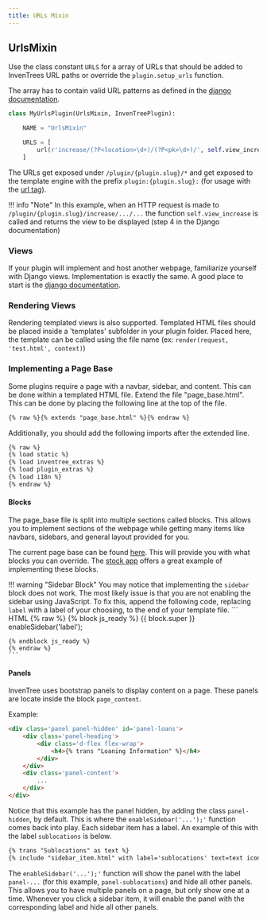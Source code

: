 ```yaml
---
title: URLs Mixin
---
```


## UrlsMixin

Use the class constant `URLS` for a array of URLs that should be added to InvenTrees URL paths or override the `plugin.setup_urls` function.

The array has to contain valid URL patterns as defined in the [django documentation](https://docs.djangoproject.com/en/stable/topics/http/urls/).

``` python
class MyUrlsPlugin(UrlsMixin, InvenTreePlugin):

    NAME = "UrlsMixin"

    URLS = [
        url(r'increase/(?P<location>\d+)/(?P<pk>\d+)/', self.view_increase, name='increase-level'),
    ]
```

The URLs get exposed under `/plugin/{plugin.slug}/*` and get exposed to the template engine with the prefix `plugin:{plugin.slug}:` (for usage with the [url tag](https://docs.djangoproject.com/en/stable/ref/templates/builtins/#url)).

!!! info "Note"
    In this example, when an HTTP request is made to `/plugin/{plugin.slug}/increase/.../...` the function `self.view_increase` is called and returns the view to be displayed (step 4 in the Django documentation)

### Views
If your plugin will implement and host another webpage, familiarize yourself with Django views. Implementation is exactly the same.
A good place to start is the [django documentation](https://docs.djangoproject.com/en/4.2/topics/http/views/).

### Rendering Views
Rendering templated views is also supported. Templated HTML files should be placed inside a 'templates' subfolder in your plugin folder.
Placed here, the template can be called using the file name (ex: `render(request, 'test.html', context)`)

### Implementing a Page Base
Some plugins require a page with a navbar, sidebar, and content.
This can be done within a templated HTML file. Extend the file "page_base.html". This can be done by placing the following line at the top of the file.
``` HTML
{% raw %}{% extends "page_base.html" %}{% endraw %}
```

Additionally, you should add the following imports after the extended line.
``` HTML
{% raw %}
{% load static %}
{% load inventree_extras %}
{% load plugin_extras %}
{% load i18n %}
{% endraw %}
```

#### Blocks
The page_base file is split into multiple sections called blocks. This allows you to implement sections of the webpage while getting many items like navbars, sidebars, and general layout provided for you.

The current page base can be found [here](https://github.com/inventree/InvenTree/blob/master/InvenTree/templates/page_base.html). This will provide you with what blocks you can override. The [stock app](https://github.com/inventree/InvenTree/tree/master/InvenTree/stock) offers a great example of implementing these blocks.

!!! warning "Sidebar Block"
    You may notice that implementing the `sidebar` block does not work. The most likely issue is that you are not enabling the sidebar using JavaScript. To fix this, append the following code, replacing `label` with a label of your choosing,  to the end of your template file.
    ``` HTML
    {% raw %}
    {% block js_ready %}
    {{ block.super }}
        enableSidebar('label');
    
    
    {% endblock js_ready %}
    {% endraw %}
    ```

#### Panels
InvenTree uses bootstrap panels to display content on a page. These panels are locate inside the block `page_content`.

Example:
```html
<div class='panel panel-hidden' id='panel-loans'>
    <div class='panel-heading'>
        <div class='d-flex flex-wrap'>
            <h4>{% trans "Loaning Information" %}</h4>
        </div>
    </div>
    <div class='panel-content'>
        ...
    </div>
</div>
```
Notice that this example has the panel hidden, by adding the class `panel-hidden`, by default.
This is where the `enableSidebar('...');'` function comes back into play. Each sidebar item has a label. An example of this with the label `sublocations` is below.

```html
{% trans "Sublocations" as text %}
{% include "sidebar_item.html" with label='sublocations' text=text icon="fa-sitemap" %}
```

The `enableSidebar('...');'` function will show the panel with the label `panel-...` (for this example, `panel-sublocations`) and hide all other panels. This allows you to have multiple panels on a page, but only show one at a time.
Whenever you click a sidebar item, it will enable the panel with the corresponding label and hide all other panels.
